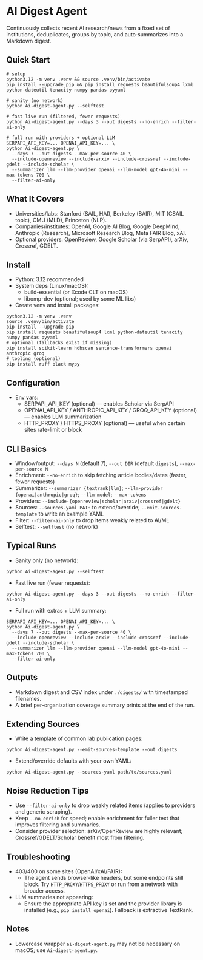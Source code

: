 AI Digest Agent
===============

Continuously collects recent AI research/news from a fixed set of institutions, deduplicates, groups by topic, and auto‑summarizes into a Markdown digest.

Quick Start
-----------
```
# setup
python3.12 -m venv .venv && source .venv/bin/activate
pip install --upgrade pip && pip install requests beautifulsoup4 lxml python-dateutil tenacity numpy pandas pyyaml

# sanity (no network)
python Ai-digest-agent.py --selftest

# fast live run (filtered, fewer requests)
python Ai-digest-agent.py --days 3 --out digests --no-enrich --filter-ai-only

# full run with providers + optional LLM
SERPAPI_API_KEY=... OPENAI_API_KEY=... \
python Ai-digest-agent.py \
  --days 7 --out digests --max-per-source 40 \
  --include-openreview --include-arxiv --include-crossref --include-gdelt --include-scholar \
  --summarizer llm --llm-provider openai --llm-model gpt-4o-mini --max-tokens 700 \
  --filter-ai-only
```

What It Covers
--------------
- Universities/labs: Stanford (SAIL, HAI), Berkeley (BAIR), MIT (CSAIL topic), CMU (MLD), Princeton (NLP).
- Companies/institutes: OpenAI, Google AI Blog, Google DeepMind, Anthropic (Research), Microsoft Research Blog, Meta FAIR Blog, xAI.
- Optional providers: OpenReview, Google Scholar (via SerpAPI), arXiv, Crossref, GDELT.

Install
-------
- Python: 3.12 recommended
- System deps (Linux/macOS):
  - build-essential (or Xcode CLT on macOS)
  - libomp-dev (optional; used by some ML libs)
- Create venv and install packages:

```
python3.12 -m venv .venv
source .venv/bin/activate
pip install --upgrade pip
pip install requests beautifulsoup4 lxml python-dateutil tenacity numpy pandas pyyaml
# optional (fallbacks exist if missing)
pip install scikit-learn hdbscan sentence-transformers openai anthropic groq
# tooling (optional)
pip install ruff black mypy
```

Configuration
-------------
- Env vars:
  - SERPAPI_API_KEY (optional) — enables Scholar via SerpAPI
  - OPENAI_API_KEY / ANTHROPIC_API_KEY / GROQ_API_KEY (optional) — enables LLM summarization
  - HTTP_PROXY / HTTPS_PROXY (optional) — useful when certain sites rate-limit or block

CLI Basics
----------
- Window/output: `--days N` (default 7), `--out DIR` (default `digests`), `--max-per-source N`
- Enrichment: `--no-enrich` to skip fetching article bodies/dates (faster, fewer requests)
- Summarizer: `--summarizer {textrank|llm}`; `--llm-provider {openai|anthropic|groq}`; `--llm-model`; `--max-tokens`
- Providers: `--include-{openreview|scholar|arxiv|crossref|gdelt}`
- Sources: `--sources-yaml PATH` to extend/override; `--emit-sources-template` to write an example YAML
- Filter: `--filter-ai-only` to drop items weakly related to AI/ML
- Selftest: `--selftest` (no network)

Typical Runs
------------
- Sanity only (no network):
```
python Ai-digest-agent.py --selftest
```
- Fast live run (fewer requests):
```
python Ai-digest-agent.py --days 3 --out digests --no-enrich --filter-ai-only
```
- Full run with extras + LLM summary:
```
SERPAPI_API_KEY=... OPENAI_API_KEY=... \
python Ai-digest-agent.py \
  --days 7 --out digests --max-per-source 40 \
  --include-openreview --include-arxiv --include-crossref --include-gdelt --include-scholar \
  --summarizer llm --llm-provider openai --llm-model gpt-4o-mini --max-tokens 700 \
  --filter-ai-only
```

Outputs
-------
- Markdown digest and CSV index under `./digests/` with timestamped filenames.
- A brief per-organization coverage summary prints at the end of the run.

Extending Sources
-----------------
- Write a template of common lab publication pages:
```
python Ai-digest-agent.py --emit-sources-template --out digests
```
- Extend/override defaults with your own YAML:
```
python Ai-digest-agent.py --sources-yaml path/to/sources.yaml
```

Noise Reduction Tips
--------------------
- Use `--filter-ai-only` to drop weakly related items (applies to providers and generic scraping).
- Keep `--no-enrich` for speed; enable enrichment for fuller text that improves filtering and summaries.
- Consider provider selection: arXiv/OpenReview are highly relevant; Crossref/GDELT/Scholar benefit most from filtering.

Troubleshooting
---------------
- 403/400 on some sites (OpenAI/xAI/FAIR):
  - The agent sends browser-like headers, but some endpoints still block. Try `HTTP_PROXY`/`HTTPS_PROXY` or run from a network with broader access.
- LLM summaries not appearing:
  - Ensure the appropriate API key is set and the provider library is installed (e.g., `pip install openai`). Fallback is extractive TextRank.

Notes
-----
- Lowercase wrapper `ai-digest-agent.py` may not be necessary on macOS; use `Ai-digest-agent.py`.

